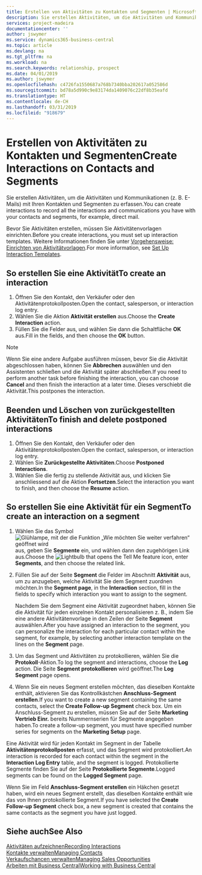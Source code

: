 ```yaml
---
title: Erstellen von Aktivitäten zu Kontakten und Segmenten | Microsoft Docs
description: Sie erstellen Aktivitäten, um die Aktivitäten und Kommunikationen (z. B. E-Mails) mit Ihren Kontakten und Segmenten in Business Central zu erfassen.
services: project-madeira
documentationcenter: ''
author: jswymer
ms.service: dynamics365-business-central
ms.topic: article
ms.devlang: na
ms.tgt_pltfrm: na
ms.workload: na
ms.search.keywords: relationship, prospect
ms.date: 04/01/2019
ms.author: jswymer
ms.openlocfilehash: c4726fa1550687a768b7340bba202617a052586d
ms.sourcegitcommit: bd78a5d990c9e83174da1409076c22df8b35eafd
ms.translationtype: HT
ms.contentlocale: de-CH
ms.lasthandoff: 03/31/2019
ms.locfileid: "918679"
---
```

# <a name="create-interactions-on-contacts-and-segments"></a><span data-ttu-id="9d529-103">Erstellen von Aktivitäten zu Kontakten und Segmenten</span><span class="sxs-lookup"><span data-stu-id="9d529-103">Create Interactions on Contacts and Segments</span></span>
<span data-ttu-id="9d529-104">Sie erstellen Aktivitäten, um die Aktivitäten und Kommunikationen (z. B. E-Mails) mit Ihren Kontakten und Segmenten zu erfassen.</span><span class="sxs-lookup"><span data-stu-id="9d529-104">You can create interactions to record all the interactions and communications you have with your contacts and segments, for example, direct mail.</span></span>

<span data-ttu-id="9d529-105">Bevor Sie Aktivitäten erstellen, müssen Sie Aktivitätenvorlagen einrichten.</span><span class="sxs-lookup"><span data-stu-id="9d529-105">Before you create interactions, you must set up interaction templates.</span></span> <span data-ttu-id="9d529-106">Weitere Informationen finden Sie unter [Vorgehensweise: Einrichten von Aktivitätvorlagen](marketing-interactions.md).</span><span class="sxs-lookup"><span data-stu-id="9d529-106">For more information, see  [Set Up Interaction Templates](marketing-interactions.md).</span></span>

## <a name="to-create-an-interaction"></a><span data-ttu-id="9d529-107">So erstellen Sie eine Aktivität</span><span class="sxs-lookup"><span data-stu-id="9d529-107">To create an interaction</span></span>
1. <span data-ttu-id="9d529-108">Öffnen Sie den Kontakt, den Verkäufer oder den Aktivitätenprotokollposten.</span><span class="sxs-lookup"><span data-stu-id="9d529-108">Open the contact, salesperson, or interaction log entry.</span></span>
2. <span data-ttu-id="9d529-109">Wählen Sie die Aktion **Aktivität erstellen** aus.</span><span class="sxs-lookup"><span data-stu-id="9d529-109">Choose the **Create Interaction** action.</span></span>
3. <span data-ttu-id="9d529-110">Füllen Sie die Felder aus, und wählen Sie dann die Schaltfläche **OK** aus.</span><span class="sxs-lookup"><span data-stu-id="9d529-110">Fill in the fields, and then choose the **OK** button.</span></span>

> [!NOTE]  
>   <span data-ttu-id="9d529-111">Wenn Sie eine andere Aufgabe ausführen müssen, bevor Sie die Aktivität abgeschlossen haben, können Sie **Abbrechen** auswählen und den Assistenten schließen und die Aktivität später abschließen.</span><span class="sxs-lookup"><span data-stu-id="9d529-111">If you need to perform another task before finishing the interaction, you can choose **Cancel** and then finish the interaction at a later time.</span></span> <span data-ttu-id="9d529-112">Dieses verschiebt die Aktivität.</span><span class="sxs-lookup"><span data-stu-id="9d529-112">This postpones the interaction.</span></span>

## <a name="to-finish-and-delete-postponed-interactions"></a><span data-ttu-id="9d529-113">Beenden und Löschen von zurückgestellten Aktivitäten</span><span class="sxs-lookup"><span data-stu-id="9d529-113">To finish and delete postponed interactions</span></span>
1. <span data-ttu-id="9d529-114">Öffnen Sie den Kontakt, den Verkäufer oder den Aktivitätenprotokollposten.</span><span class="sxs-lookup"><span data-stu-id="9d529-114">Open the contact, salesperson, or interaction log entry.</span></span>
2. <span data-ttu-id="9d529-115">Wählen Sie **Zurückgestellte Aktivitäten**.</span><span class="sxs-lookup"><span data-stu-id="9d529-115">Choose **Postponed Interactions**.</span></span>
3. <span data-ttu-id="9d529-116">Wählen Sie die fertig zu stellende Aktivität aus, und klicken Sie anschliessend auf die Aktion **Fortsetzen**.</span><span class="sxs-lookup"><span data-stu-id="9d529-116">Select the interaction you want to finish, and then choose the **Resume** action.</span></span>

## <a name="to-create-an-interaction-on-a-segment"></a><span data-ttu-id="9d529-117">So erstellen Sie eine Aktivität für ein Segment</span><span class="sxs-lookup"><span data-stu-id="9d529-117">To create an interaction on a segment</span></span>
1. <span data-ttu-id="9d529-118">Wählen Sie das Symbol ![Glühlampe, mit der die Funktion „Wie möchten Sie weiter verfahren“ geöffnet wird](media/ui-search/search_small.png "Wie möchten Sie weiter verfahren?") aus, geben Sie **Segmente** ein, und wählen dann den zugehörigen Link aus.</span><span class="sxs-lookup"><span data-stu-id="9d529-118">Choose the ![Lightbulb that opens the Tell Me feature](media/ui-search/search_small.png "Tell me what you want to do") icon, enter **Segments**, and then choose the related link.</span></span>
2. <span data-ttu-id="9d529-119">Füllen Sie auf der Seite **Segment** die Felder im Abschnitt **Aktivität** aus, um zu anzugeben, welche Aktivität Sie dem Segment zuordnen möchten.</span><span class="sxs-lookup"><span data-stu-id="9d529-119">In the **Segment page**, in the **Interaction** section, fill in the fields to specify which interaction you want to assign to the segment.</span></span>

    <span data-ttu-id="9d529-120">Nachdem Sie dem Segment eine Aktivität zugeordnet haben, können Sie die Aktivität für jeden einzelnen Kontakt personalisieren z. B., indem Sie eine andere Aktivitätenvorlage in den Zeilen der Seite **Segment** auswählen.</span><span class="sxs-lookup"><span data-stu-id="9d529-120">After you have assigned an interaction to the segment, you can personalize the interaction for each particular contact within the segment, for example, by selecting another interaction template on the lines on the **Segment** page.</span></span>  
3. <span data-ttu-id="9d529-121">Um das Segment und Aktivitäten zu protokollieren, wählen Sie die **Protokoll**-Aktion.</span><span class="sxs-lookup"><span data-stu-id="9d529-121">To log the segment and interactions, choose the **Log** action.</span></span> <span data-ttu-id="9d529-122">Die Seite **Segment protokollieren** wird geöffnet.</span><span class="sxs-lookup"><span data-stu-id="9d529-122">The **Log Segment** page opens.</span></span>
4. <span data-ttu-id="9d529-123">Wenn Sie ein neues Segment erstellen möchten, das dieselben Kontakte enthält, aktivieren Sie das Kontrollkästchen **Anschluss-Segment erstellen**.</span><span class="sxs-lookup"><span data-stu-id="9d529-123">If you want to create a new segment containing the same contacts, select the **Create Follow-up Segment** check box.</span></span> <span data-ttu-id="9d529-124">Um ein Anschluss-Segment zu erstellen, müssen Sie auf der Seite **Marketing Vertrieb Einr.** bereits Nummernserien für Segmente angegeben haben.</span><span class="sxs-lookup"><span data-stu-id="9d529-124">To create a follow-up segment, you must have specified number series for segments on the **Marketing Setup** page.</span></span>

<span data-ttu-id="9d529-125">Eine Aktivität wird für jeden Kontakt im Segment in der Tabelle **Aktivitätenprotokollposten** erfasst, und das Segment wird protokolliert.</span><span class="sxs-lookup"><span data-stu-id="9d529-125">An interaction is recorded for each contact within the segment in the **Interaction Log Entry** table, and the segment is logged.</span></span> <span data-ttu-id="9d529-126">Protokollierte Segmente finden Sie auf der Seite **Protokollierte Segmente**.</span><span class="sxs-lookup"><span data-stu-id="9d529-126">Logged segments can be found on the **Logged Segment** page.</span></span>

<span data-ttu-id="9d529-127">Wenn Sie im Feld **Anschluss-Segment erstellen** ein Häkchen gesetzt haben, wird ein neues Segment erstellt, das dieselben Kontakte enthält wie das von Ihnen protokollierte Segment.</span><span class="sxs-lookup"><span data-stu-id="9d529-127">If you have selected the **Create Follow-up Segment** check box, a new segment is created that contains the same contacts as the segment you have just logged.</span></span>

## <a name="see-also"></a><span data-ttu-id="9d529-128">Siehe auch</span><span class="sxs-lookup"><span data-stu-id="9d529-128">See Also</span></span>
[<span data-ttu-id="9d529-129">Aktivitäten aufzeichnen</span><span class="sxs-lookup"><span data-stu-id="9d529-129">Recording Interactions</span></span>](marketing-interactions.md)  
[<span data-ttu-id="9d529-130">Kontakte verwalten</span><span class="sxs-lookup"><span data-stu-id="9d529-130">Managing Contacts</span></span>](marketing-contacts.md)  
[<span data-ttu-id="9d529-131">Verkaufschancen verwalten</span><span class="sxs-lookup"><span data-stu-id="9d529-131">Managing Sales Opportunities</span></span>](marketing-manage-sales-opportunities.md)  
[<span data-ttu-id="9d529-132">Arbeiten mit Business Central</span><span class="sxs-lookup"><span data-stu-id="9d529-132">Working with Business Central</span></span>](ui-work-product.md)
